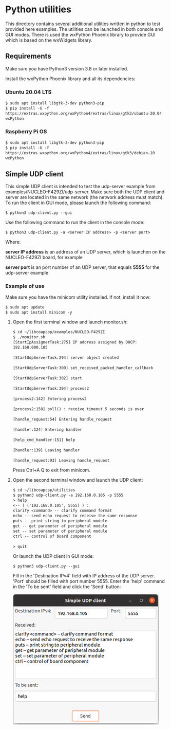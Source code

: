 # Python utilities
This directory contains several additional utilities written in python to test provided
here examples.
The utilities can be launched in both console and GUI modes.
There is used the wxPython Phoenix library to provide GUI which is based on the wxWidgets library.

## Requirements
Make sure you have Python3 version 3.8 or later installed.

Install the wxPython Phoenix library and all its dependencies:

### Ubuntu 20.04 LTS
~~~
$ sudo apt install libgtk-3-dev python3-pip
$ pip install -U -f https://extras.wxpython.org/wxPython4/extras/linux/gtk3/ubuntu-20.04 wxPython
~~~ 

### Raspberry Pi OS
~~~
$ sudo apt install libgtk-3-dev python3-pip
$ pip install -U -f https://extras.wxpython.org/wxPython4/extras/linux/gtk3/debian-10 wxPython
~~~ 

## Simple UDP client
This simple UDP client is intended to test the udp-server example from examples/NUCLEO-F429ZI/udp-server.
Make sure both the UDP client and server are located in the same network (the network address must match).
To run the client in GUI mode, please launch the following command:
~~~
$ python3 udp-client.py --gui
~~~

Use the following command to run the client in the console mode:
~~~
$ python3 udp-client.py -a <server IP address> -p <server port>
~~~

Where:
<p><b>server IP address</b> is an address of an UDP server, which is launchen on the NUCLEO-F429ZI board, for example</p>
<p><b>server port</b> is an port number of an UDP server, that equals <b>5555</b> for the udp-server example</p>

### Example of use
Make sure you have the minicom utility installed.
If not, install it now:
~~~
$ sudo apt update
$ sudo apt install minicom -y
~~~
<ol>
<li>Open the first terminal window and launch monitor.sh:</li>

~~~
$ cd ~/libcoapcpp/examples/NUCLEO-F429ZI
$ ./monitor.sh
[StartIpAssignerTask:275] IP address assigned by DHCP: 192.168.000.105
                                                        
[StartUdpServerTask:294] server object created          

[StartUdpServerTask:300] set_received_packed_handler_callback

[StartUdpServerTask:302] start

[StartUdpServerTask:304] process2

[process2:142] Entering process2

[process2:158] poll() : receive timeout 5 seconds is over                 
                                                                                
[handle_request:54] Entering handle_request                                     
                                                                                
[handler:124] Entering handler                                                  
                                                                                
[help_cmd_handler:151] help                                                     
                                                                                
[handler:139] Leaving handler                                                   
                                                                                
[handle_request:93] Leaving handle_request 
~~~
Press Ctrl+A Q to exit from minicom.

<li>Open the second terminal window and launch the UDP client:</li>

~~~
$ cd ~/libcoapcpp/utilities
$ python3 udp-client.py -a 192.168.0.105 -p 5555
> help
<-- ( ('192.168.0.105', 5555) ) :
clarify <command> -- clarify command format
echo -- send echo request to receive the same response
puts -- print string to peripheral module
get -- get parameter of peripheral module
set -- set parameter of peripheral module
ctrl -- control of board component

> quit

~~~

Or launch the UDP client in GUI mode:
~~~
$ python3 udp-client.py --gui
~~~

Fill in the 'Destination IPv4' field with IP address of the UDP server.
'Port' should be filled with port number 5555.
Enter the 'help' command in the 'To be sent' field and click the 'Send' button:

![plot](udp-client.png)

</ol>